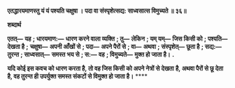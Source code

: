 **एतद्धारयमाणस्तु यं यं पश्यति चक्षुषा ।** **पदा वा संस्पृशेत्सद्य: साध्वसात्स विमुच्यते ॥ ३६॥** 

**शब्दार्थ** 

**एतत्—** **यह** **; धारयमाण:—** **धारण करने वाला व्यक्ति** **; तु—** **लेकिन** **; यम् यम्—** **जिस किसी को** **; पश्यति—** **देखता है** **;** **चक्षुषा—** **अपनी आँखों से** **; पदा—** **अपने पैरों से** **; वा—** **अथवा** **; संस्पृशेत्—** **छूता है** **; सद्य:—** **तुरन्त** **; साध्वसात्—** **समस्त** **भय से** **; स:—** **वह** **; विमुच्यते—** **मुक्त हो जाता है।** **.** 

**यदि कोई इस कवच को धारण करता है, तो वह जिस किसी को अपने नेत्रों से देखता** **है, अथवा पैरों से छू देता है, वह तुरन्त ही उपर्युक्त समस्त संकटों से विमुक्त हो जाता है।** **** 